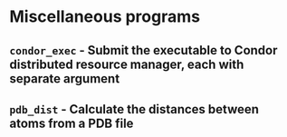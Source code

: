 Miscellaneous programs
======================

`condor_exec` - Submit the executable to Condor distributed resource manager, each with separate argument
------------------------------------------------------------------


`pdb_dist` - Calculate the distances between atoms from a PDB file
------------------------------------------------------------------

